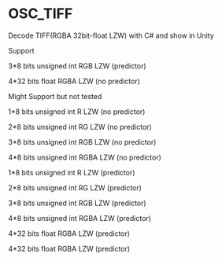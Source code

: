 # OSC_TIFF
Decode TIFF(RGBA 32bit-float LZW) with C# and show in Unity

Support

3*8  bits  unsigned int RGB    LZW (predictor) 

4*32 bits  float        RGBA   LZW (no predictor) 



Might Support but not tested

1*8  bits  unsigned int R      LZW (no predictor) 

2*8  bits  unsigned int RG     LZW (no predictor) 

3*8  bits  unsigned int RGB    LZW (no predictor) 

4*8  bits  unsigned int RGBA   LZW (no predictor) 


1*8  bits  unsigned int R      LZW (predictor) 

2*8  bits  unsigned int RG     LZW (predictor) 

3*8  bits  unsigned int RGB    LZW (predictor) 

4*8  bits  unsigned int RGBA   LZW (predictor) 


4*32 bits  float        RGBA   LZW (predictor) 

4*32 bits  float        RGBA   LZW (predictor) 

